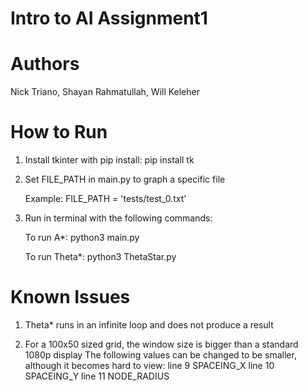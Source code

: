 # Intro to AI  Assignment1

# Authors

Nick Triano, Shayan Rahmatullah, Will Keleher

# How to Run

1) Install tkinter with pip install:
    pip install tk

2) Set FILE_PATH in main.py to graph a specific file

    Example: FILE_PATH = 'tests/test_0.txt'

3) Run in terminal with the following commands:

    To run A*:
        python3 main.py

    To run Theta*:
        python3 ThetaStar.py

# Known Issues

1) Theta* runs in an infinite loop and does not produce a result

2) For a 100x50 sized grid, the window size is bigger than a standard 1080p display
    The following values can be changed to be smaller, although it becomes hard to view:
    line 9 SPACEING_X
    line 10 SPACEING_Y 
    line 11 NODE_RADIUS 



 
